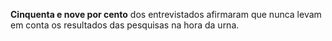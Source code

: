 **Cinquenta e nove por cento** dos entrevistados afirmaram que nunca levam em conta os resultados das pesquisas na hora da urna.